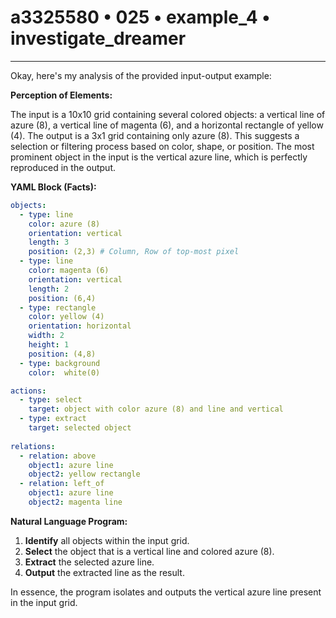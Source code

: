 # a3325580 • 025 • example_4 • investigate_dreamer

---
Okay, here's my analysis of the provided input-output example:

**Perception of Elements:**

The input is a 10x10 grid containing several colored objects: a vertical line of azure (8), a vertical line of magenta (6), and a horizontal rectangle of yellow (4). The output is a 3x1 grid containing only azure (8). This suggests a selection or filtering process based on color, shape, or position. The most prominent object in the input is the vertical azure line, which is perfectly reproduced in the output.

**YAML Block (Facts):**



```yaml
objects:
  - type: line
    color: azure (8)
    orientation: vertical
    length: 3
    position: (2,3) # Column, Row of top-most pixel
  - type: line
    color: magenta (6)
    orientation: vertical
    length: 2
    position: (6,4)
  - type: rectangle
    color: yellow (4)
    orientation: horizontal
    width: 2
    height: 1
    position: (4,8)
  - type: background
    color:  white(0)

actions:
  - type: select
    target: object with color azure (8) and line and vertical
  - type: extract
    target: selected object
  
relations:
  - relation: above
    object1: azure line
    object2: yellow rectangle
  - relation: left_of
    object1: azure line
    object2: magenta line
```



**Natural Language Program:**

1.  **Identify** all objects within the input grid.
2.  **Select** the object that is a vertical line and colored azure (8).
3.  **Extract** the selected azure line.
4.  **Output** the extracted line as the result.

In essence, the program isolates and outputs the vertical azure line present in the input grid.

